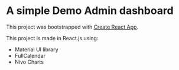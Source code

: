 # A simple Demo Admin dashboard 

This project was bootstrapped with [Create React App](https://github.com/facebook/create-react-app).

This project is made in React.js using:
* Material UI library
* FullCalendar
* Nivo Charts



